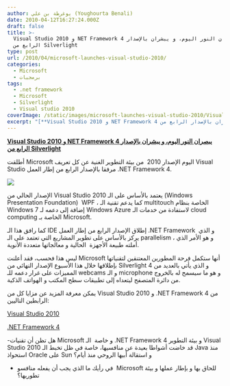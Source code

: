 ```yaml
---
author: يوغرطة بن علي (Youghourta Benali)
date: 2010-04-12T16:27:24.000Z
draft: false
title: >-
  Visual Studio 2010 و NET Framework 4 يبصران النور اليوم، و يبشران بالإصدار
  الرابع من Silverlight
type: post
url: /2010/04/microsoft-launches-visual-studio-2010/
categories:
  - Microsoft
  - برمجيات
tags:
  - .net framework
  - Microsoft
  - Silverlight
  - Visual studio 2010
coverImage: /static/images/microsoft-launches-visual-studio-2010/Visual-studio-2010.png
excerpt: "[**Visual Studio 2010 و NET Framework 4 يبصران النور اليوم، و يبشران بالإصدار الرابع من Silverlight**](https://www.it-scoop.com/2010/04/microsoft-launches-visual-studio-2010/)\n\nأطلقت Microsoft اليوم الإصدار 2010 \_من بيئة التطوير الغنية عن كل تعريف Visual Studio مرفقا بالإصدار الرابع من إطار العمل .NET Framework 4.\n\n\n\nالإصدار الحالي من"
---
```

[**Visual Studio 2010 و NET Framework 4 يبصران النور اليوم، و يبشران بالإصدار الرابع من Silverlight**](https://www.it-scoop.com/2010/04/microsoft-launches-visual-studio-2010/)

أطلقت Microsoft اليوم الإصدار 2010  من بيئة التطوير الغنية عن كل تعريف Visual Studio مرفقا بالإصدار الرابع من إطار العمل .NET Framework 4.

![](/static/images/microsoft-launches-visual-studio-2010/Visual-studio-2010.png)

الإصدار الحالي من Visual Studio 2010 يعتمد بالأساس على الـ (Windows Presentation Foundation)  WPF ، كما يدعم تقنية الـ multitouch الخاصة بنظام Windows 7 إضافة إلى دعمه لـ Windows Azure لاستفادة من خدمات الـ cloud computing الخاصة بـ Microsoft.

كما رافق هذا الـ IDE إطلاق الإصدار الرابع من إطار العمل .NET Framework  و الذي يركز بالأساس على تطوير المشاريع التي تعتمد على الـ parallelism ، و هو الأمر الذي أملته طبيعة الأجهزة  الحالية و معالجاتها متعددة الأنوية.

ليس هذا فحسب، فقد أعلنت Microsoft أنها ستكمل فرحة المطورين المعتنقين لتقنياتها بإطلاقها خلال هذا الأسبوع الإصدار النهائي من Silverlight 4 و الذي يأتي بالعديد من المميزات على غرار دعمه للـ webcams و الـ microphone و هو ما سيسمح له بالخروج من دائرة المتصفح ليتعداه إلى تطبيقات سطح المكتب و الهواتف الذكية.

يمكن معرفة المزيد عن مزايا كل من Visual Studio 2010 و .NET Framework 4 من الرابطين التاليين:

[Visual Studio 2010](http://www.microsoft.com/visualstudio/en-us)

[.NET Framework 4](http://www.microsoft.com/net/)

\-هل تظن أن تقنيات Microsoft و خاصة  الـ .NET Framework 4 و بيئة التطوير Visual Studio 2010 قد خاضت أشواطا بعيدة عن منافسيها، خاصة في ظل تخبط الـ Java منذ استحواذ Oracle على Sun و استقالة أبيها الروحي منذ أيام؟

-   في رأيك ما الذي يجب أن يفعله منافسو  Microsoft للحاق بها و بإطار عملها و بيئة تطوريها؟
